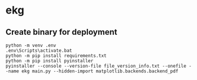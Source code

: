 # ekg



## Create binary for deployment

```
python -m venv .env
.env\Scripts\activate.bat
python -m pip install requirements.txt
python -m pip install pyinstaller
pyinstaller --console --version-file file_version_info.txt --onefile --name ekg main.py --hidden-import matplotlib.backends.backend_pdf
```